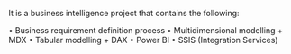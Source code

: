 It is a business intelligence project that contains the following:

•	Business requirement definition process
•	Multidimensional modelling + MDX
•	Tabular modelling + DAX
•	Power BI
•	SSIS (Integration Services)
